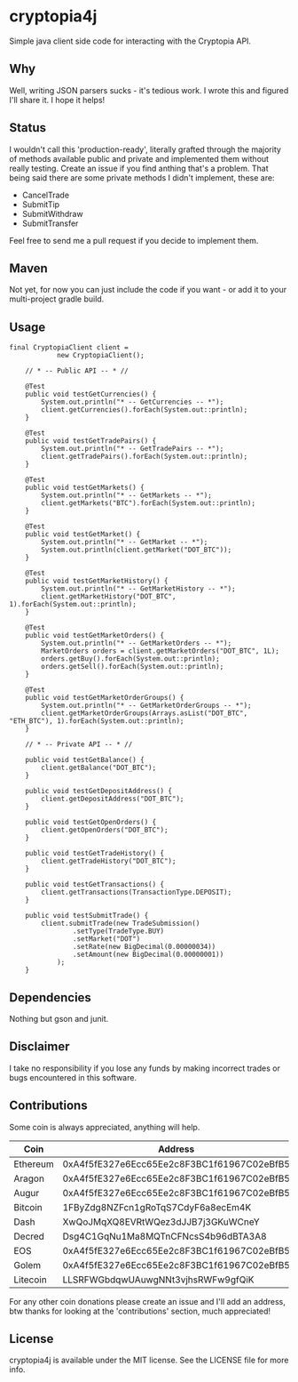 # cryptopia4j
Simple java client side code for interacting with the Cryptopia API.

## Why
Well, writing JSON parsers sucks - it's tedious work.
I wrote this and figured I'll share it. I hope it helps!

## Status
I wouldn't call this 'production-ready', literally grafted through the majority of methods available public and private and implemented them without really testing.
Create an issue if you find anthing that's a problem.
That being said there are some private methods I didn't implement, these are:
 - CancelTrade
 - SubmitTip
 - SubmitWithdraw
 - SubmitTransfer
 
 Feel free to send me a pull request if you decide to implement them.
 
 ## Maven
 Not yet, for now you can just include the code if you want - or add it to your multi-project gradle build.
 
## Usage
```
final CryptopiaClient client =
            new CryptopiaClient();

    // * -- Public API -- * //

    @Test
    public void testGetCurrencies() {
        System.out.println("* -- GetCurrencies -- *");
        client.getCurrencies().forEach(System.out::println);
    }

    @Test
    public void testGetTradePairs() {
        System.out.println("* -- GetTradePairs -- *");
        client.getTradePairs().forEach(System.out::println);
    }

    @Test
    public void testGetMarkets() {
        System.out.println("* -- GetMarkets -- *");
        client.getMarkets("BTC").forEach(System.out::println);
    }

    @Test
    public void testGetMarket() {
        System.out.println("* -- GetMarket -- *");
        System.out.println(client.getMarket("DOT_BTC"));
    }

    @Test
    public void testGetMarketHistory() {
        System.out.println("* -- GetMarketHistory -- *");
        client.getMarketHistory("DOT_BTC", 1).forEach(System.out::println);
    }

    @Test
    public void testGetMarketOrders() {
        System.out.println("* -- GetMarketOrders -- *");
        MarketOrders orders = client.getMarketOrders("DOT_BTC", 1L);
        orders.getBuy().forEach(System.out::println);
        orders.getSell().forEach(System.out::println);
    }

    @Test
    public void testGetMarketOrderGroups() {
        System.out.println("* -- GetMarketOrderGroups -- *");
        client.getMarketOrderGroups(Arrays.asList("DOT_BTC", "ETH_BTC"), 1).forEach(System.out::println);
    }

    // * -- Private API -- * //

    public void testGetBalance() {
        client.getBalance("DOT_BTC");
    }

    public void testGetDepositAddress() {
        client.getDepositAddress("DOT_BTC");
    }

    public void testGetOpenOrders() {
        client.getOpenOrders("DOT_BTC");
    }

    public void testGetTradeHistory() {
        client.getTradeHistory("DOT_BTC");
    }

    public void testGetTransactions() {
        client.getTransactions(TransactionType.DEPOSIT);
    }

    public void testSubmitTrade() {
        client.submitTrade(new TradeSubmission()
                .setType(TradeType.BUY)
                .setMarket("DOT")
                .setRate(new BigDecimal(0.00000034))
                .setAmount(new BigDecimal(0.00000001))
            );
    }
```

## Dependencies
Nothing but gson and junit.

## Disclaimer
I take no responsibility if you lose any funds by making incorrect trades or bugs encountered in this software.

## Contributions
Some coin is always appreciated, anything will help.

| Coin | Address |
|------|---------|
| Ethereum | 0xA4f5fE327e6Ecc65Ee2c8F3BC1f61967C02eBfB5 |
| Aragon | 0xA4f5fE327e6Ecc65Ee2c8F3BC1f61967C02eBfB5 |
| Augur | 0xA4f5fE327e6Ecc65Ee2c8F3BC1f61967C02eBfB5 |
| Bitcoin | 1FByZdg8NZFcn1gRoTqS7CdyF6a8ecEm4K |
| Dash | XwQoJMqXQ8EVRtWQez3dJJB7j3GKuWCneY |
| Decred | Dsg4C1GqNu1Ma8MQTnCFNcsS4b96dBTA3A8 |
| EOS | 0xA4f5fE327e6Ecc65Ee2c8F3BC1f61967C02eBfB5 |
| Golem | 0xA4f5fE327e6Ecc65Ee2c8F3BC1f61967C02eBfB5 |
| Litecoin | LLSRFWGbdqwUAuwgNNt3vjhsRWFw9gfQiK |

For any other coin donations please create an issue and I'll add an address, btw thanks for looking at the 'contributions' section, much appreciated!

## License

cryptopia4j is available under the MIT license. See the LICENSE file for more info.
